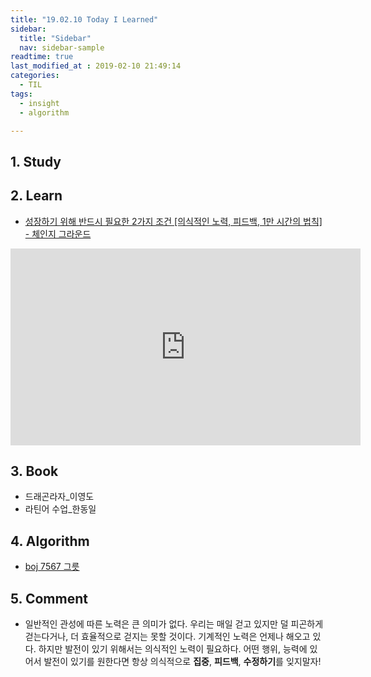 ```yaml
---
title: "19.02.10 Today I Learned"
sidebar:
  title: "Sidebar"
  nav: sidebar-sample
readtime: true
last_modified_at : 2019-02-10 21:49:14
categories:
  - TIL
tags:
  - insight
  - algorithm

---
```


## 1. Study


## 2. Learn

- [성장하기 위해 반드시 필요한 2가지 조건 [의식적인 노력, 피드백, 1만 시간의 법칙] - 체인지 그라운드](https://www.youtube.com/watch?v=flrKH1NB_b4)
<iframe width="560" height="315" src="https://www.youtube.com/embed/flrKH1NB_b4" frameborder="0" allow="accelerometer; autoplay; encrypted-media; gyroscope; picture-in-picture" allowfullscreen></iframe>

## 3. Book

- 드래곤라자_이영도
- 라틴어 수업_한동일

## 4. Algorithm

- [boj 7567 그릇](https://github.com/jinhyeok-kim/Algorithm/blob/master/Java/boj/_7567_Bowl/src/Main.java)

## 5. Comment

- 일반적인 관성에 따른 노력은 큰 의미가 없다. 우리는 매일 걷고 있지만 덜 피곤하게 걷는다거나, 더 효율적으로 걷지는 못할 것이다. 기계적인 노력은 언제나 해오고 있다. 하지만 발전이 있기 위해서는 의식적인 노력이 필요하다. 어떤 행위, 능력에 있어서 발전이 있기를 원한다면 항상 의식적으로 **집중**, **피드백**, **수정하기**를 잊지말자!
